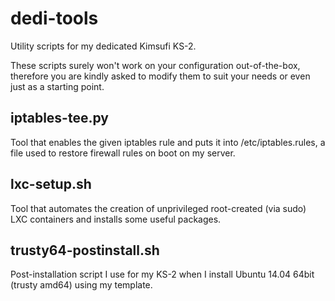 # dedi-tools
Utility scripts for my dedicated Kimsufi KS-2.

These scripts surely won't work on your configuration out-of-the-box, therefore you are kindly asked
to modify them to suit your needs or even just as a starting point.

## iptables-tee.py
Tool that enables the given iptables rule and puts it into /etc/iptables.rules, a file used to restore
firewall rules on boot on my server.

## lxc-setup.sh
Tool that automates the creation of unprivileged root-created (via sudo) LXC containers and installs
some useful packages.

## trusty64-postinstall.sh
Post-installation script I use for my KS-2 when I install Ubuntu 14.04 64bit (trusty amd64) using my template.
